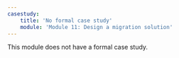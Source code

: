 ```yaml
---
casestudy:
    title: 'No formal case study'
    module: 'Module 11: Design a migration solution'
---
```

This module does not have a formal case study. 
